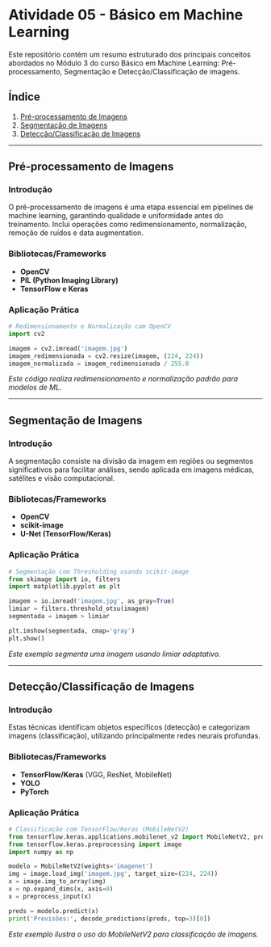 # Atividade 05 - Básico em Machine Learning

Este repositório contém um resumo estruturado dos principais conceitos abordados no Módulo 3 do curso Básico em Machine Learning: Pré-processamento, Segmentação e Detecção/Classificação de imagens.

## Índice
1. [Pré-processamento de Imagens](#pré-processamento-de-imagens)
2. [Segmentação de Imagens](#segmentação-de-imagens)
3. [Detecção/Classificação de Imagens](#detecçãoclassificação-de-imagens)

---

## Pré-processamento de Imagens

### Introdução
O pré-processamento de imagens é uma etapa essencial em pipelines de machine learning, garantindo qualidade e uniformidade antes do treinamento. Inclui operações como redimensionamento, normalização, remoção de ruídos e data augmentation.

### Bibliotecas/Frameworks
- **OpenCV**
- **PIL (Python Imaging Library)**
- **TensorFlow e Keras**

### Aplicação Prática
```python
# Redimensionamento e Normalização com OpenCV
import cv2

imagem = cv2.imread('imagem.jpg')
imagem_redimensionada = cv2.resize(imagem, (224, 224))
imagem_normalizada = imagem_redimensionada / 255.0
```
*Este código realiza redimensionamento e normalização padrão para modelos de ML.*

---

## Segmentação de Imagens

### Introdução
A segmentação consiste na divisão da imagem em regiões ou segmentos significativos para facilitar análises, sendo aplicada em imagens médicas, satélites e visão computacional.

### Bibliotecas/Frameworks
- **OpenCV**
- **scikit-image**
- **U-Net (TensorFlow/Keras)**

### Aplicação Prática
```python
# Segmentação com Thresholding usando scikit-image
from skimage import io, filters
import matplotlib.pyplot as plt

imagem = io.imread('imagem.jpg', as_gray=True)
limiar = filters.threshold_otsu(imagem)
segmentada = imagem > limiar

plt.imshow(segmentada, cmap='gray')
plt.show()
```
*Este exemplo segmenta uma imagem usando limiar adaptativo.*

---

## Detecção/Classificação de Imagens

### Introdução
Estas técnicas identificam objetos específicos (detecção) e categorizam imagens (classificação), utilizando principalmente redes neurais profundas.

### Bibliotecas/Frameworks
- **TensorFlow/Keras** (VGG, ResNet, MobileNet)
- **YOLO**
- **PyTorch**

### Aplicação Prática
```python
# Classificação com TensorFlow/Keras (MobileNetV2)
from tensorflow.keras.applications.mobilenet_v2 import MobileNetV2, preprocess_input, decode_predictions
from tensorflow.keras.preprocessing import image
import numpy as np

modelo = MobileNetV2(weights='imagenet')
img = image.load_img('imagem.jpg', target_size=(224, 224))
x = image.img_to_array(img)
x = np.expand_dims(x, axis=0)
x = preprocess_input(x)

preds = modelo.predict(x)
print('Previsões:', decode_predictions(preds, top=3)[0])
```
*Este exemplo ilustra o uso do MobileNetV2 para classificação de imagens.*

